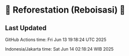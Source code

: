 
# 🌳 Reforestation (Reboisasi) 🌲

## Last Updated

GitHub Actions time: Fri Jun 13 19:18:24 UTC 2025

Indonesia/Jakarta time: Sat Jun 14 02:18:24 WIB 2025
